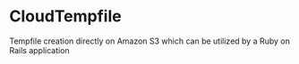 CloudTempfile
=============

Tempfile creation directly on Amazon S3 which can be utilized by a Ruby on Rails application
